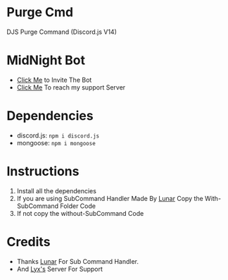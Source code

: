 # Purge Cmd
DJS Purge Command (Discord.js V14)

# MidNight Bot
- [Click Me](https://discord.com/api/oauth2/authorize?client_id=933628005987795035&permissions=1426197654646&scope=bot%20applications.commands) to Invite The Bot
- [Click Me](https://discord.gg/aXnJp96cUz) To reach my support Server
# Dependencies
- discord.js: `npm i discord.js` 
- mongoose: `npm i mongoose`
# Instructions
1. Install all the dependencies
2. If you are using SubCommand Handler Made By [Lunar](https://github.com/LunarTaku) Copy the With-SubCommand Folder Code 
3. If not copy the without-SubCommand Code

# Credits
- Thanks [Lunar](https://github.com/LunarTaku) For Sub Command Handler. 
- And [Lyx's](https://discord.gg/7jcbjKCjsb) Server For Support
